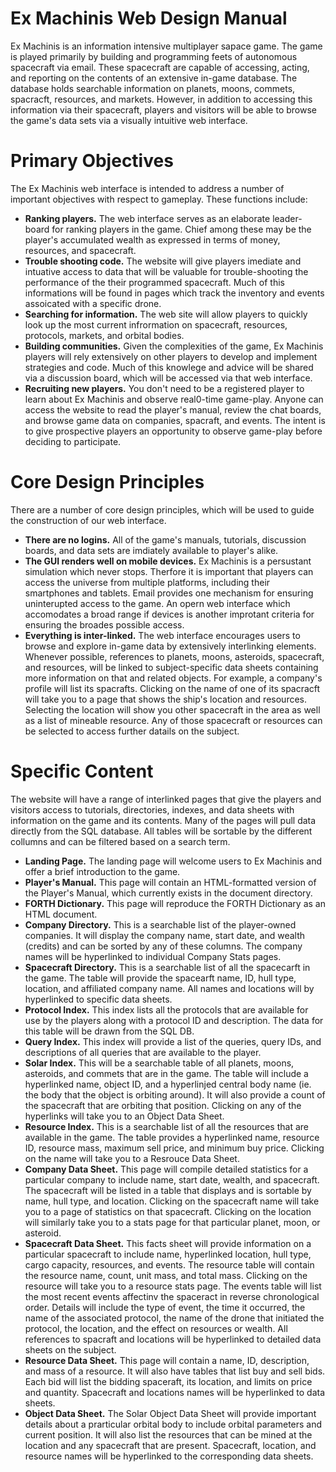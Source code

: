 # Ex Machinis Web Design Manual
Ex Machinis is an information intensive multiplayer sapace game. The game is played primarily by building and programming feets of autonomous spacecraft via email. These spacecraft are capable of accessing, acting, and reporting on the contents of an extensive in-game database. The database holds searchable information on planets, moons, commets, spacracft, resources, and markets.  However, in addition to accessing this information via their spacecraft, players and visitors will be able to browse the game's data sets via a visually intuitive web interface.

# Primary Objectives
The Ex Machinis web interface is intended to address a number of important objectives with respect to gameplay. These functions include:
* **Ranking players.** The web interface serves as an elaborate leader-board for ranking players in the game. Chief among these may be the player's accumulated wealth as expressed in terms of money, resources, and spacecraft. 
* **Trouble shooting code.** The website will give players imediate and intuative access to data that will be valuable for trouble-shooting the performance of the their programmed spacecraft.  Much of this informations will be found in pages which track the inventory and events assoicated with a specific drone.
* **Searching for information.** The web site will allow players to quickly look up the most current infrormation on spacecraft, resources, protocols, markets, and orbital bodies.
* **Building communities.** Given the complexities of the game, Ex Machinis players will rely extensively on other players to develop and implement strategies and code. Much of this knowlege and advice will be shared via a discussion board, which will be accessed via that web interface.
* **Recruiting new players.** You don't need to be a registered player to learn about Ex Machinis and observe real0-time game-play.  Anyone can access the website to read the player's manual, review the chat boards, and browse game data on companies, spacraft, and events. The intent is to give prospective players an opportunity to observe game-play before deciding to participate. 

# Core Design Principles
There are a number of core design principles, which will be used to guide the construction of our web interface.
* **There are no logins.** All of the game's manuals, tutorials, discussion boards, and data sets are imdiately available to player's alike.
* **The GUI renders well on mobile devices.** Ex Machinis is a persustant simulation which never stops.  Therfore it is important that players can access the universe from multiple platforms, including their smartphones and tablets.  Email provides one mechanism for ensuring uninterupted access to the game.  An opern web interface which accomodates a broad range if devices is another improtant criteria for ensuring the broades possible access.
* **Everything is inter-linked.** The web interface encourages users to browse and explore in-game data by extensively interlinking elements.  Whenever possible, references to planets, moons, asteroids, spacecraft, and resources, will be linked to subject-specific data sheets containing more information on that and related objects.  For example, a company's profile will list its spacrafts. Clicking on the name of one of its spacracft will take you to a page that shows the ship's location and resources.  Selecting the location will show you other spacecraft in the area as well as a list of mineable resource.  Any of those spacecraft or resources can be selected to access further datails on the subject.

# Specific Content
The website will have a range of interlinked pages that give the players and visitors access to tutorials, directories, indexes, and data sheets with information on the game and its contents.  Many of the pages will pull data directly from the SQL database. All tables will be sortable by the different collumns and can be filtered based on a search term.
* **Landing Page.** The landing page will welcome users to Ex Machinis and offer a brief introduction to the game.
* **Player's Manual.**  This page will contain an HTML-formatted version of the Player's Manual, which currently exists in the document directory.
* **FORTH Dictionary.** This page will reproduce the FORTH Dictionary as an HTML document.
* **Company Directory.** This is a searchable list of the player-owned companies.  It will display the company name, start date, and wealth (credits) and can be sorted by any of these columns.  The company names will be hyperlinked to individual Company Stats pages.
* **Spacecraft Directory.** This is a searchable list of all the spacecarft in the game. The table will provide the spacearft name, ID, hull type, location, and affiliated company name.  All names and locations will by hyperlinked to specific data sheets.
* **Protocol Index.** This index lists all the protocols that are available for use by the players along with a protocol ID and description.  The data for this table will be drawn from the SQL DB.
* **Query Index.** This index will provide a list of the queries, query IDs, and descriptions of all queries that are available to the player.
* **Solar Index.** This will be a searchable table of all planets, moons, asteroids, and commets that are in the game.  The table will include a hyperlinked name, object ID, and a hyperlinjed central body name (ie. the body that the object is orbiting around).  It will also provide a count of the spacecraft that are orbiting that position.  Clicking on any of the hyperlinks will take you to an Object Data Sheet.
* **Resource Index.** This is a searchable list of all the resources that are available in the game. The table provides a hyperlinked name, resource ID, resource mass, maximum sell price, and minimum buy price.  Clicking on the name will take you to a Resrouce Data Sheet.
* **Company Data Sheet.** This page will compile detailed statistics for a particular company to include name, start date, wealth, and spacecraft.  The spacecraft will be listed in a table that displays and is sortable by name, hull type, and location.  Clicking on the spacecraft name will take you to a page of statistics on that spacecraft.  Clicking on the location will similarly take you to a stats page for that particular planet, moon, or asteroid.
* **Spacecraft Data Sheet.** This facts sheet will provide information on a particular spacecraft to include name, hyperlinked location, hull type, cargo capacity, resources, and events.  The resource table will contain the resource name, count, unit mass, and total mass.  Clicking on the resource will take you to a resource stats page. The events table will list the most recent events affectinv the spaceract in reverse chronological order. Details will include the type of event, the time it occurred, the name of the associated protocol, the name of the drone that initiated the protocol, the location, and the effect on resources or wealth.  All references to spacraft and locations will be hyperlinked to detailed data sheets on the subject.
* **Resource Data Sheet.** This page will contain a name, ID, description, and mass of a resource.  It will also have tables that list buy and sell bids.  Each bid will list the bidding spaceraft, its location, and limits on price and quantity.  Spacecraft and locations names will be hyperlinked to data sheets.
* **Object Data Sheet.** The Solar Object Data Sheet will provide important details about a prarticular orbital body to include orbital parameters and current position. It will also list the resources that can be mined at the location and any spacecraft that are present.  Spacecraft, location, and resource names will be hyperlinked to the corresponding data sheets.
